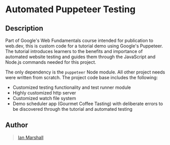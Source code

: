 # Automated Puppeteer Testing

## Description

Part of Google's Web Fundamentals course intended for publication to web.dev, this is custom code for a tutorial demo using Google's Puppeteer. The tutorial introduces learners to the benefits and importance of automated website testing and guides them through the JavaScript and Node.js commands needed for this project.

The only dependency is the <code>puppeteer</code> Node module. All other project needs were written from scratch. The project code base includes the following:
* Customized testing functionality and test runner module
* Highly customized http server
* Customized watch file system
* Demo scheduler app (Gourmet Coffee Tasting) with deliberate errors to be discovered through the tutorial and automated testing

## Author

> [Ian Marshall](https://ianjstutor.github.io/ian-marshall/)
